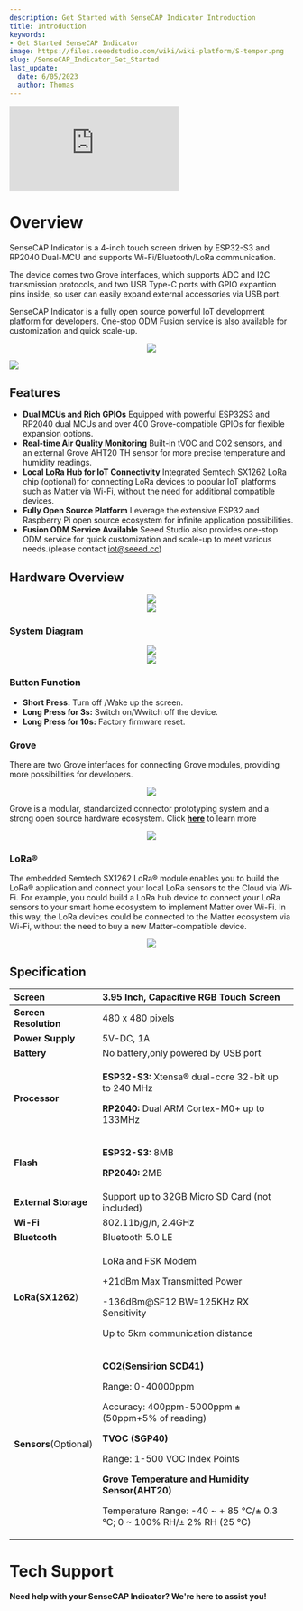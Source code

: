 ```yaml
---
description: Get Started with SenseCAP Indicator Introduction
title: Introduction
keywords:
- Get Started SenseCAP Indicator
image: https://files.seeedstudio.com/wiki/wiki-platform/S-tempor.png
slug: /SenseCAP_Indicator_Get_Started
last_update:
  date: 6/05/2023
  author: Thomas
---
```


<iframe class="youtube-video" src="https://www.youtube.com/embed/IOdI5_MGbCw" title="YouTube video player" frameborder="0" allow="accelerometer; autoplay; clipboard-write; encrypted-media; gyroscope; picture-in-picture; web-share" allowfullscreen></iframe>

# **Overview**

SenseCAP Indicator is a 4-inch touch screen driven by ESP32-S3 and RP2040 Dual-MCU and supports Wi-Fi/Bluetooth/LoRa communication.

The device comes two Grove interfaces, which supports ADC and I2C transmission protocols, and two USB Type-C ports with GPIO expantion pins inside, so user can easily expand external accessories via USB port.

SenseCAP Indicator is a fully open source powerful IoT development platform for developers. One-stop ODM Fusion service is also available for customization and quick scale-up.

<div align="center"><img width={800} src="https://files.seeedstudio.com/wiki/SenseCAP/SenseCAP_Indicator/SenseCAP_Indicator_1.png"/></div>


<p style={{textAlign: 'center'}}><a href="https://www.seeedstudio.com/SenseCAP-Indicator-D1-p-5643.html?" target="_blank"><img src="https://files.seeedstudio.com/wiki/RS485_500cm%20ultrasonic_sensor/image%202.png" border="0" /></a></p>



## **Features**

- **Dual MCUs and Rich GPIOs**
Equipped with powerful ESP32S3 and RP2040 dual MCUs and over 400 Grove-compatible GPIOs for flexible expansion options.
- **Real-time Air Quality Monitoring**
Built-in tVOC and CO2 sensors, and an external Grove AHT20 TH sensor for more precise temperature and humidity readings.
- **Local LoRa Hub for IoT Connectivity**
Integrated Semtech SX1262 LoRa chip (optional) for connecting LoRa devices to popular IoT platforms such as Matter via Wi-Fi, without the need for additional compatible devices.
- **Fully Open Source Platform**
Leverage the extensive ESP32 and Raspberry Pi open source ecosystem for infinite application possibilities.
- **Fusion ODM Service Available**
Seeed Studio also provides one-stop ODM service for quick customization and scale-up to meet various needs.(please contact iot@seeed.cc)


## **Hardware Overview**

<div align="center"><img width="{600}" src="https://files.seeedstudio.com/wiki/SenseCAP/SenseCAP_Indicator/SenseCAP_Indicator_2.png"/></div>
<div align="center"><img width="{600}" src="https://files.seeedstudio.com/wiki/SenseCAP/SenseCAP_Indicator/SenseCAP_Indicator_3.png"/></div>

### **System Diagram**

<div align="center"><img width={800} src="https://files.seeedstudio.com/wiki/SenseCAP/SenseCAP_Indicator/SenseCAP_Indicator_6.png"/></div>
<div align="center"><img width={800} src="https://files.seeedstudio.com/wiki/SenseCAP/SenseCAP_Indicator/SenseCAP_Indicator_7.png"/></div>


### **Button Function**
- **Short Press:** Turn off /Wake up the screen.
- **Long Press for 3s:** Switch on/Wwitch off the device.
- **Long Press for 10s:** Factory firmware reset.

### **Grove**

There are two Grove interfaces for connecting Grove modules, providing more possibilities for developers.
<div align="center"><img width={800} src="https://files.seeedstudio.com/wiki/SenseCAP/SenseCAP_Indicator/grove.png"/></div>

Grove is a modular, standardized connector prototyping system and a strong open source hardware ecosystem. Click [**here**](https://www.seeedstudio.com/category/Grove-c-1003.html) to learn more

<div align="center"><img width={800} src="https://files.seeedstudio.com/wiki/SenseCAP/SenseCAP_Indicator/SenseCAP_Indicator_4.png"/></div>


### **LoRa®**
The embedded Semtech SX1262 LoRa® module enables you to build the LoRa® application and connect your local LoRa sensors to the Cloud via Wi-Fi. For example, you could build a LoRa hub device to connect your LoRa sensors to your smart home ecosystem to implement Matter over Wi-Fi. In this way, the LoRa devices could be connected to the Matter ecosystem via Wi-Fi, without the need to buy a new Matter-compatible device.

<div align="center"><img width={800} src="https://files.seeedstudio.com/wiki/SenseCAP/SenseCAP_Indicator/SenseCAP_Indicator_55.png"/></div>




## **Specification**

|Screen|3\.95 Inch, Capacitive RGB Touch Screen|
| :- | :- |
|**Screen Resolution**|480 x 480 pixels|
|**Power Supply**|5V-DC, 1A|
|**Battery**|No battery,only powered by USB port|
|**Processor**|<p>**ESP32-S3:** Xtensa® dual-core 32-bit up to 240 MHz</p><p>**RP2040:** Dual ARM Cortex-M0+ up to 133MHz</p>|
|**Flash**|<p>**ESP32-S3:** 8MB</p><p>**RP2040:** 2MB</p>|
|**External Storage**|Support up to 32GB Micro SD Card (not included)|
|**Wi-Fi**|802\.11b/g/n, 2.4GHz|
|**Bluetooth**|Bluetooth 5.0 LE|
|**LoRa(SX1262**)|<p>LoRa and FSK Modem</p><p>+21dBm Max Transmitted Power</p> <p>-136dBm@SF12 BW=125KHz RX Sensitivity</p><p>Up to 5km communication distance</p>|
|**Sensors**(Optional)|<p>**CO2(Sensirion SCD41)**</p><p>Range: 0-40000ppm</p><p>Accuracy: 400ppm-5000ppm ±(50ppm+5% of reading)</p><p>**TVOC (SGP40)**</p><p>Range: 1-500 VOC Index Points</p>**Grove Temperature and Humidity Sensor(AHT20)**<p>Temperature Range: -40 ~ + 85 ℃/± 0.3 ℃; 0 ~ 100% RH/± 2% RH (25 ℃)</p>|


# **Tech Support**

**Need help with your SenseCAP Indicator? We're here to assist you!**

<div class="button_tech_support_container">
<a href="https://discord.gg/sensecap" class="button_tech_support_sensecap"></a>
<a href="https://support.sensecapmx.com/portal/en/home" class="button_tech_support_sensecap3"></a>
</div>

<div class="button_tech_support_container">
<a href="mailto:support@sensecapmx.com" class="button_tech_support_sensecap2"></a>
<a href="https://github.com/Seeed-Studio/wiki-documents/discussions/69" class="button_discussion"></a>
</div>
